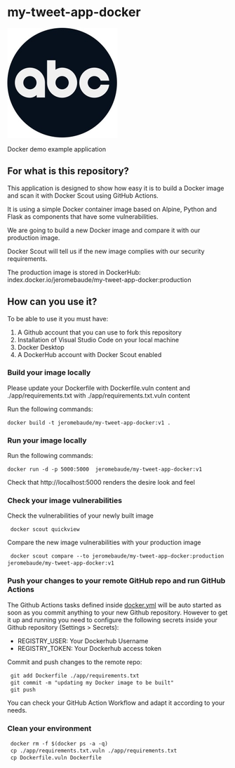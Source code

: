 # my-tweet-app-docker 

![alt text](https://github.com/jeromebaude/my-tweet-app-docker/blob/main/app/static/ABC-2021-LOGO-small.jpg?raw=true)

Docker demo example application

## For what is this repository?

This application is designed to show how easy it is to build a Docker image and scan it with Docker Scout using  GitHub Actions.

It is using a simple Docker container image based on Alpine, Python and Flask as components that have some vulnerabilities.

We are going to build a new Docker image and compare it with our production image. 

Docker Scout will tell us if the new image complies with our security requirements.

The production image is stored in DockerHub: index.docker.io/jeromebaude/my-tweet-app-docker:production

## How can you use it?

To be able to use it you must have:

1. A Github account that you can use to fork this repository
2. Installation of Visual Studio Code on your local machine
3. Docker Desktop 
4. A DockerHub account with Docker Scout enabled


### Build your image locally

Please update your Dockerfile with Dockerfile.vuln content and ./app/requirements.txt with ./app/requirements.txt.vuln content

Run the following commands:
```
docker build -t jeromebaude/my-tweet-app-docker:v1 .
```

### Run your image locally

Run the following commands:
```
docker run -d -p 5000:5000  jeromebaude/my-tweet-app-docker:v1
```

Check that http://localhost:5000 renders the desire look and feel

### Check your image vulnerabilities

Check the vulnerabilities of your newly built image
```
 docker scout quickview
```

Compare the new image vulnerabilities with your production image
```
 docker scout compare --to jeromebaude/my-tweet-app-docker:production jeromebaude/my-tweet-app-docker:v1
```

### Push your changes to your remote GitHub repo and run GitHub Actions

The Github Actions tasks defined inside [docker.yml](.github/workflows) will be auto started as soon as you commit anything to your new Github repository. However to get it up and running you need to configure the following secrets inside your Github repository (Settings > Secrets):

* REGISTRY_USER: Your Dockerhub Username
* REGISTRY_TOKEN: Your Dockerhub access token

Commit and push changes to the remote repo:
```
 git add Dockerfile ./app/requirements.txt
 git commit -m "updating my Docker image to be built"
 git push
```
You can check your GitHub Action Workflow and adapt it according to your needs.

### Clean your environment

```
 docker rm -f $(docker ps -a -q)
 cp ./app/requirements.txt.vuln ./app/requirements.txt
 cp Dockerfile.vuln Dockerfile 
```